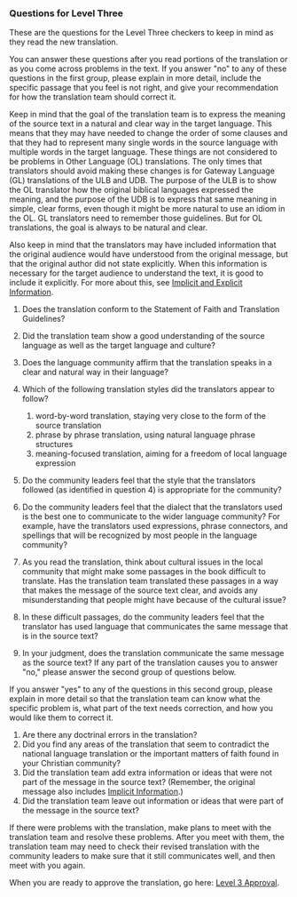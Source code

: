 
### Questions for Level Three

These are the questions for the Level Three checkers to keep in mind as they read the new translation.

You can answer these questions after you read portions of the translation or as you come across problems in the text. If you answer "no" to any of these questions in the first group, please explain in more detail, include the specific passage that you feel is not right, and give your recommendation for how the translation team should correct it.

Keep in mind that the goal of the translation team is to express the meaning of the source text in a natural and clear way in the target language. This means that they may have needed to change the order of some clauses and that they had to represent many single words in the source language with multiple words in the target language. These things are not considered to be problems in Other Language (OL) translations. The only times that translators should avoid making these changes is for Gateway Language (GL) translations of the ULB and UDB. The purpose of the ULB is to show the OL translator how the original biblical languages expressed the meaning, and the purpose of the UDB is to express that same meaning in simple, clear forms, even though it might be more natural to use an idiom in the OL. GL translators need to remember those guidelines. But for OL translations, the goal is always to be natural and clear.

Also keep in mind that the translators may have included information that the original audience would have understood from the original message, but that the original author did not state explicitly. When this information is necessary for the target audience to understand the text, it is good to include it explicitly. For more about this, see [Implicit and Explicit Information](../../translate/figs-explicit/01.md).

1. Does the translation conform to the Statement of Faith and Translation Guidelines?
1. Did the translation team show a good understanding of the source language as well as the target language and culture?
1. Does the language community affirm that the translation speaks in a clear and natural way in their language?
1. Which of the following translation styles did the translators appear to follow?

    1. word-by-word translation, staying very close to the form of the source translation
    1. phrase by phrase translation, using natural language phrase structures
    1. meaning-focused translation, aiming for a freedom of local language expression

1. Do the community leaders feel that the style that the translators followed (as identified in question 4) is appropriate for the community?
1. Do the community leaders feel that the dialect that the translators used is the best one to communicate to the wider language community? For example, have the translators used expressions, phrase connectors, and spellings that will be recognized by most people in the language community?
1. As you read the translation, think about cultural issues in the local community that might make some passages in the book difficult to translate. Has the translation team translated these passages in a way that makes the message of the source text clear, and avoids any misunderstanding that people might have because of the cultural issue?
1. In these difficult passages, do the community leaders feel that the translator has used language that communicates the same message that is in the source text?
1. In your judgment, does the translation communicate the same message as the source text? If any part of the translation causes you to answer "no," please answer the second group of questions below.

If you answer "yes" to any of the questions in this second group, please explain in more detail so that the translation team can know what the specific problem is, what part of the text needs correction, and how you would like them to correct it.

1. Are there any doctrinal errors in the translation?
1. Did you find any areas of the translation that seem to contradict the national language translation or the important matters of faith found in your Christian community?
1. Did the translation team add extra information or ideas that were not part of the message in the source text? (Remember, the original message also includes [Implicit Information](../../translate/figs-explicit/01.md).)
1. Did the translation team leave out information or ideas that were part of the message in the source text?

If there were problems with the translation, make plans to meet with the translation team and resolve these problems. After you meet with them, the translation team may need to check their revised translation with the community leaders to make sure that it still communicates well, and then meet with you again. 

When you are ready to approve the translation, go here: [Level 3 Approval](../level3-approval/01.md).